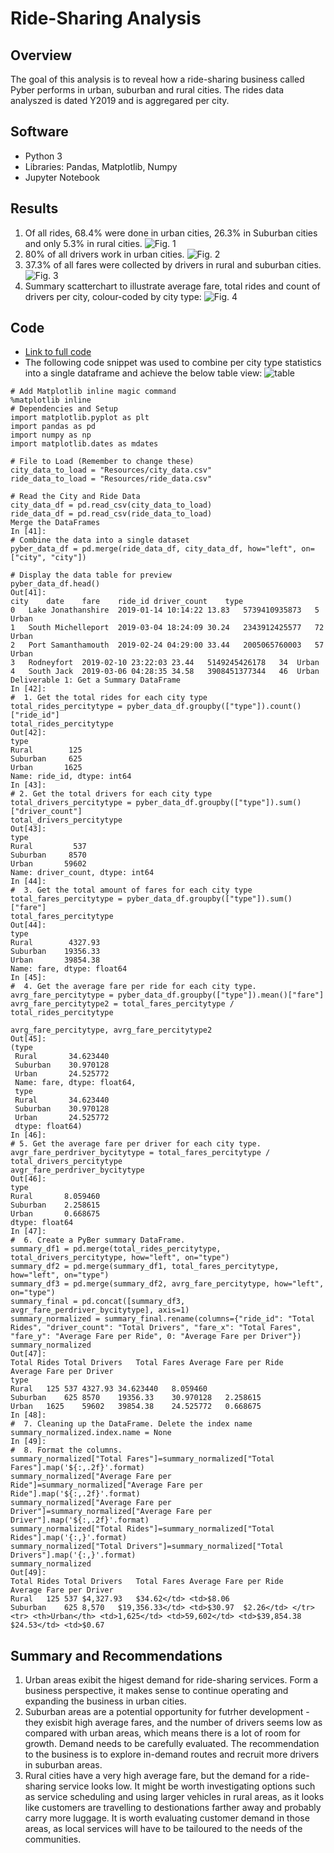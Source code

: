 # Ride-Sharing Analysis 
## Overview
The goal of this analysis is to reveal how a ride-sharing business called Pyber performs in urban, suburban and rural cities. The rides data analyszed is dated Y2019 and is aggregared per city.

## Software
 - Python 3
 - Libraries: Pandas, Matplotlib, Numpy
 - Jupyter Notebook

## Results
1. Of all rides, 68.4% were done in urban cities, 26.3% in Suburban cities and only 5.3% in rural cities.
![Fig. 1](https://github.com/githubteodora/PyBer_Analysis/blob/main/analysis/Fig6.png)
2. 80% of all drivers work in urban cities.
![Fig. 2](https://github.com/githubteodora/PyBer_Analysis/blob/main/analysis/Fig7.png)
3. 37.3% of all fares were collected by drivers in rural and suburban cities.
![Fig. 3](https://github.com/githubteodora/PyBer_Analysis/blob/main/analysis/Fig5.png)
4. Summary scatterchart to illustrate average fare, total rides and count of drivers per city, colour-coded by city type:
![Fig. 4](https://github.com/githubteodora/PyBer_Analysis/blob/main/analysis/fig1.png)

## Code
 - [Link to full code](https://github.com/githubteodora/PyBer_Analysis/blob/main/PyBer_Challenge.ipynb)
 - The following code snippet was used to combine per city type statistics into a single dataframe and achieve the below table view:
![table](https://github.com/githubteodora/PyBer_Analysis/blob/main/analysis/Capture.PNG)
```
# Add Matplotlib inline magic command
%matplotlib inline
# Dependencies and Setup
import matplotlib.pyplot as plt
import pandas as pd
import numpy as np
import matplotlib.dates as mdates

# File to Load (Remember to change these)
city_data_to_load = "Resources/city_data.csv"
ride_data_to_load = "Resources/ride_data.csv"

# Read the City and Ride Data
city_data_df = pd.read_csv(city_data_to_load)
ride_data_df = pd.read_csv(ride_data_to_load)
Merge the DataFrames
In [41]:
# Combine the data into a single dataset
pyber_data_df = pd.merge(ride_data_df, city_data_df, how="left", on=["city", "city"])

# Display the data table for preview
pyber_data_df.head()
Out[41]:
city	date	fare	ride_id	driver_count	type
0	Lake Jonathanshire	2019-01-14 10:14:22	13.83	5739410935873	5	Urban
1	South Michelleport	2019-03-04 18:24:09	30.24	2343912425577	72	Urban
2	Port Samanthamouth	2019-02-24 04:29:00	33.44	2005065760003	57	Urban
3	Rodneyfort	2019-02-10 23:22:03	23.44	5149245426178	34	Urban
4	South Jack	2019-03-06 04:28:35	34.58	3908451377344	46	Urban
Deliverable 1: Get a Summary DataFrame
In [42]:
#  1. Get the total rides for each city type
total_rides_percitytype = pyber_data_df.groupby(["type"]).count()["ride_id"]
total_rides_percitytype
Out[42]:
type
Rural        125
Suburban     625
Urban       1625
Name: ride_id, dtype: int64
In [43]:
# 2. Get the total drivers for each city type
total_drivers_percitytype = pyber_data_df.groupby(["type"]).sum()["driver_count"]
total_drivers_percitytype
Out[43]:
type
Rural         537
Suburban     8570
Urban       59602
Name: driver_count, dtype: int64
In [44]:
#  3. Get the total amount of fares for each city type
total_fares_percitytype = pyber_data_df.groupby(["type"]).sum()["fare"]
total_fares_percitytype
Out[44]:
type
Rural        4327.93
Suburban    19356.33
Urban       39854.38
Name: fare, dtype: float64
In [45]:
#  4. Get the average fare per ride for each city type. 
avrg_fare_percitytype = pyber_data_df.groupby(["type"]).mean()["fare"]
avrg_fare_percitytype2 = total_fares_percitytype / total_rides_percitytype

avrg_fare_percitytype, avrg_fare_percitytype2
Out[45]:
(type
 Rural       34.623440
 Suburban    30.970128
 Urban       24.525772
 Name: fare, dtype: float64,
 type
 Rural       34.623440
 Suburban    30.970128
 Urban       24.525772
 dtype: float64)
In [46]:
# 5. Get the average fare per driver for each city type. 
avgr_fare_perdriver_bycitytype = total_fares_percitytype / total_drivers_percitytype
avgr_fare_perdriver_bycitytype
Out[46]:
type
Rural       8.059460
Suburban    2.258615
Urban       0.668675
dtype: float64
In [47]:
#  6. Create a PyBer summary DataFrame. 
summary_df1 = pd.merge(total_rides_percitytype, total_drivers_percitytype, how="left", on="type")
summary_df2 = pd.merge(summary_df1, total_fares_percitytype, how="left", on="type")
summary_df3 = pd.merge(summary_df2, avrg_fare_percitytype, how="left", on="type")
summary_final = pd.concat([summary_df3, avgr_fare_perdriver_bycitytype], axis=1)
summary_normalized = summary_final.rename(columns={"ride_id": "Total Rides", "driver_count": "Total Drivers", "fare_x": "Total Fares", "fare_y": "Average Fare per Ride", 0: "Average Fare per Driver"})
summary_normalized
Out[47]:
Total Rides	Total Drivers	Total Fares	Average Fare per Ride	Average Fare per Driver
type					
Rural	125	537	4327.93	34.623440	8.059460
Suburban	625	8570	19356.33	30.970128	2.258615
Urban	1625	59602	39854.38	24.525772	0.668675
In [48]:
#  7. Cleaning up the DataFrame. Delete the index name
summary_normalized.index.name = None
In [49]:
#  8. Format the columns.
summary_normalized["Total Fares"]=summary_normalized["Total Fares"].map('${:,.2f}'.format)
summary_normalized["Average Fare per Ride"]=summary_normalized["Average Fare per Ride"].map('${:,.2f}'.format)
summary_normalized["Average Fare per Driver"]=summary_normalized["Average Fare per Driver"].map('${:,.2f}'.format)
summary_normalized["Total Rides"]=summary_normalized["Total Rides"].map('{:,}'.format)
summary_normalized["Total Drivers"]=summary_normalized["Total Drivers"].map('{:,}'.format)
summary_normalized
Out[49]:
Total Rides	Total Drivers	Total Fares	Average Fare per Ride	Average Fare per Driver
Rural	125	537	$4,327.93	$34.62</td> <td>$8.06
Suburban	625	8,570	$19,356.33</td> <td>$30.97	$2.26</td> </tr> <tr> <th>Urban</th> <td>1,625</td> <td>59,602</td> <td>$39,854.38	$24.53</td> <td>$0.67
```

## Summary and Recommendations
1. Urban areas exibit the higest demand for ride-sharing services. Form a business perspective, it makes sense to continue operating and expanding the business in urban cities.
2. Suburban areas are a potential opportunity for futrher development - they exisbit high average fares, and the number of drivers seems low as compared with urban areas, which means there is a lot of room for growth. Demand needs to be carefully evaluated. The recommendation to the business is to explore in-demand routes and recruit more drivers in suburban areas. 
3. Rural cities have a very high average fare, but the demand for a ride-sharing service looks low. It might be worth investigating options such as service scheduling and using larger vehicles in rural areas, as it looks like customers are travelling to destionations farther away and probably carry more luggage. It is worth evaluating customer demand in those areas, as local services will have to be tailoured to the needs of the communities.
